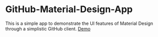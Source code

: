 # GitHub-Material-Design-App
This is a simple app to demonstrate the UI features of Material Design through a simplistic GitHub client.
[Demo](abdallamohamed.github.io/GitHub-Material-Design-App)
